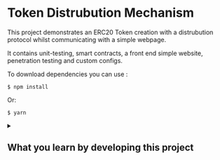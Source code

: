 # Token Distrubution Mechanism

This project demonstrates an ERC20 Token creation with a distrubution protocol whilst communicating with a simple webpage.

It contains unit-testing, smart contracts, a front end simple website, penetration testing and custom configs.

To download dependencies you can use :

```
$ npm install
```

Or:

```
$ yarn
```

<details>

<summary>

## What you learn by developing this project

</summary>

<p>

### Languages

1. Javascript for deployment, unit-testing and configurations.

2. Shell syntax for package management, tests and deployment.

3. Solidity for smart contract development for an ERC20 Token.

### Development tools

1. Hardhat
2. Foundry
3. Open Zappelin
4. Ethers
5. Metamask
6. Yarn / Npm

### Workflow enviroments

1. Github
2. VSCode

</p>
</details>
